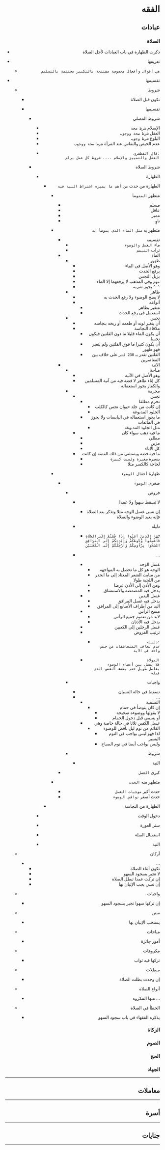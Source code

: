 <div align="right">

# الفقه

## عبادات

### الصلاة

- ذكرت الطهارة في باب العبادات لأجل الصلاة
- تعريفها

  - `هي أقوال وأفعال مخصوصة مفتتحة بالتكبير مختتمة بالتسليم`

- تقسيمها

  - شروط

    - تكون قبل الصلاة

    - تقسيمها

      - شروط المصلي
        - الإسلام `شرط صحة`
        - العقل `شرط صحة ووجوب`
        - البلوغ `شرط وجوب`
        - عدم الحيض والنفاس عند المرأة `شرط صحة ووجوب`
        - ```
          قال الفظفري:
          العقل والتمييز والإسلام .... شروط كل عمل يرام
          ```
      - شروط الصلاة

        - الطهارة

          - الطهارة من حدث `من أهم ما يميزه اشتراط النية فيه`

            - متطهر `المتوضأ`
              - مسلم
              - عاقل
              - مميز
              - ناوٍ
            - متطهر به `مثل الماء الذي يتوضأ به`
              - تقسيمه
                - ماء `الغسل والوضوء`
                - تراب `التيمم`
              - الماء
                - طهور
                  - وهو الأصل في الماء
                  - يرفع الحدث
                  - يزيل النجس
                  - `مهم` وفي المذهب لا يرفعهما إلا الماء
                  - يجوز شربه `^_^`
                - طاهر
                  - لا يصح الوضوء ولا رفع الحدث به
                  - أنواعه
                    - متغير بطاهر
                    - استعمل في رفع الحدث
                - نجس
                  - أن يتغير لونه أو طعمه أو ريحه بنجاسه
                  - ملاقاة النجاسة
                    - أن يكون الماء قليلا ما دون القلتين فيكون نجسا
                    - أن يكون كثيرا ما فوق القلتين ولم يتغير فهو طهور
                    - القلتين تقدر بـ `230 لتر` على خلاف بين المعاصرين
              - الآنية
                - مباحة
                  - وهو الأصل في الآنية
                  - كل إناء طاهر لا فضة فيه من آنية المسلمين والكفار يجوز استعماله
                - محرمة
                  - نجس
                    - تحرم مطلقا
                      - إن كانت من جلد حيوان نجس كالكلب
                      - الجلود المدبوغة
                    - ما يجوز استعماله في اليابسات ولا يجوز في المائعات
                      - مثل الجلود المدبوغة
                  - ما فيه ذهب سواء كان
                    - مطلي
                    - مزين
                    - كل الإناء
                  - ما فيه فضة ويستثنى من ذلك الفضة إن كانت
                    - يسيرة `صغيرة ولسيت كبيرة`
                    - لحاجة كالكسر مثلا
            - طهارة `أفعال الوضوء`

              - صغرى `الوضوء`

                - فروض

                  - لا تسقط سهوا ولا عمدا

                    - إن نسي غسل الوجه مثلا وتذكر بعد الصلاة فإنه يعيد الوضوء والصلاة

                  - دليله

                    - ```md
                      يَا أَيُّهَا الَّذِينَ آمَنُوا إِذَا قُمْتُمْ إِلَى الصَّلَاةِ
                      فَاغْسِلُوا وُجُوهَكُمْ وَأَيْدِيَكُمْ إِلَى الْمَرَافِقِ
                      وَامْسَحُوا بِرُءُوسِكُمْ وَأَرْجُلَكُمْ إِلَى الْكَعْبَيْنِ
                      ```

                  - ...
                    - غسل الوجه
                      - الوجه هو كل ما تحصل به المواجهه
                      - من منابت الشعر المعتاد إلى ما انحدر من اللحية طولا
                      - ومن الأذن إلى الأذن عرضا
                      - يدخل فيه المضمضة والاستنشاق
                    - غسل اليدين
                      - يدخل فيه غسل المرافق
                      - اليد من أطراف الأصابع إلى المرافق
                    - مسح الرأس
                      - لابد من تعميم جميع الرأس
                      - يدخل فيه الأذنان
                    - غسل الرجلين إلى الكعبين
                    - ترتيب الفروض
                      - ```
                        دليله:
                        عدم تعاقب المتعاطفات من جنس واحد في الآية
                        ```
                    - ```
                      المولاة
                      فلا يفصل بين أعضاء الوضوء
                      بفاصل طويل حتى ينشف العضو الذي قبله
                      ```

                - واجبات

                  - تسقط في حالة النسيان
                  - ...
                    - التسمية
                      - إن كان يتوضأ في حمام
                        - لا يقولها ووضوءه صحيحة
                        - أو يسمي قبل دخول الحمام
                    - غسل الكفين ثلاثا في حالة خاصة وهي
                      - القائم من نوم ليل ناقض للوضوء
                        - لذا فهو ليس بواجب في النوم اليسير
                        - وليس بواجب أيضا في نوم الصباح

                - شروط
                  - النية

              - كبرى `الغسل`

            - متطهر منه `الحدث`
              - حدث أكبر `موجبات الغسل`
              - حدث أصغر `نواقض الوضوء`

          - الطهارة من النجاسة

        - دخول الوقت
        - ستر العورة
        - استقبال القبلة
        - النية

  - أركان

    - ...
      - تكون أثناء الصلاة
      - لا تجبر بسجود السهو
      - إن تركت عمدا تبطل الصلاة
      - إن نسي يجب الإتيان بها

  - واجبات

    - إن تركها سهوا تجبر بسجود السهو

  - سنن

    - يستحب الإتيان بها

  - مباحات

    - أمور جائزة

  - مكروهات

    - تركها فيه ثواب

  - مبطلات

    - إن وجدت بطلت الصلاة

  - أنواع الصلاة

    - منها المكروه ...

  - الخطأ في الصلاة
    - يذكره الفقهاء في باب سجود السهو

### الزكاة

### الصوم

### الحج

### الجهاد

---

## معاملات

---

## أسرة

---

## جنايات

---
